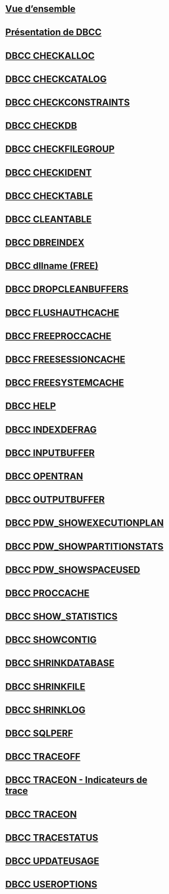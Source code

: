 # [Vue d’ensemble](database-console-commands.md)  
# [Présentation de DBCC](dbcc-transact-sql.md)  
# [DBCC CHECKALLOC](dbcc-checkalloc-transact-sql.md)  
# [DBCC CHECKCATALOG](dbcc-checkcatalog-transact-sql.md)  
# [DBCC CHECKCONSTRAINTS](dbcc-checkconstraints-transact-sql.md)  
# [DBCC CHECKDB](dbcc-checkdb-transact-sql.md)  
# [DBCC CHECKFILEGROUP](dbcc-checkfilegroup-transact-sql.md)  
# [DBCC CHECKIDENT](dbcc-checkident-transact-sql.md)  
# [DBCC CHECKTABLE](dbcc-checktable-transact-sql.md)  
# [DBCC CLEANTABLE](dbcc-cleantable-transact-sql.md)  
# [DBCC DBREINDEX](dbcc-dbreindex-transact-sql.md)  
# [DBCC dllname (FREE)](dbcc-dllname-free-transact-sql.md)  
# [DBCC DROPCLEANBUFFERS](dbcc-dropcleanbuffers-transact-sql.md)  
# [DBCC FLUSHAUTHCACHE](dbcc-flushauthcache-transact-sql.md)  
# [DBCC FREEPROCCACHE](dbcc-freeproccache-transact-sql.md)  
# [DBCC FREESESSIONCACHE](dbcc-freesessioncache-transact-sql.md)  
# [DBCC FREESYSTEMCACHE](dbcc-freesystemcache-transact-sql.md)  
# [DBCC HELP](dbcc-help-transact-sql.md)  
# [DBCC INDEXDEFRAG](dbcc-indexdefrag-transact-sql.md)  
# [DBCC INPUTBUFFER](dbcc-inputbuffer-transact-sql.md)  
# [DBCC OPENTRAN](dbcc-opentran-transact-sql.md)  
# [DBCC OUTPUTBUFFER](dbcc-outputbuffer-transact-sql.md)  
# [DBCC PDW_SHOWEXECUTIONPLAN](dbcc-pdw-showexecutionplan-transact-sql.md)  
# [DBCC PDW_SHOWPARTITIONSTATS](dbcc-pdw-showpartitionstats-transact-sql.md)  
# [DBCC PDW_SHOWSPACEUSED](dbcc-pdw-showspaceused-transact-sql.md)  
# [DBCC PROCCACHE](dbcc-proccache-transact-sql.md)  
# [DBCC SHOW_STATISTICS](dbcc-show-statistics-transact-sql.md)  
# [DBCC SHOWCONTIG](dbcc-showcontig-transact-sql.md)  
# [DBCC SHRINKDATABASE](dbcc-shrinkdatabase-transact-sql.md)  
# [DBCC SHRINKFILE](dbcc-shrinkfile-transact-sql.md)  
# [DBCC SHRINKLOG](dbcc-shrinklog-azure-sql-data-warehouse.md)  
# [DBCC SQLPERF](dbcc-sqlperf-transact-sql.md)  
# [DBCC TRACEOFF](dbcc-traceoff-transact-sql.md)  
# [DBCC TRACEON - Indicateurs de trace](dbcc-traceon-trace-flags-transact-sql.md)  
# [DBCC TRACEON](dbcc-traceon-transact-sql.md)  
# [DBCC TRACESTATUS](dbcc-tracestatus-transact-sql.md)  
# [DBCC UPDATEUSAGE](dbcc-updateusage-transact-sql.md)  
# [DBCC USEROPTIONS](dbcc-useroptions-transact-sql.md)  

